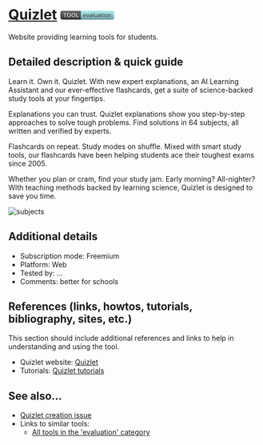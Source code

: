 # [Quizlet](https://quizlet.com/)  [<img src="images/evaluation.png" align="bottom">](https://github.com/e-CLOSE/Toolbox/issues?q=label%3A01_TOOL+label%3Aevaluation)

Website providing learning tools for students.


## Detailed description & quick guide
Learn it. Own it. Quizlet.
With new expert explanations, an AI Learning Assistant and our ever-effective flashcards, get a suite of science-backed study tools at your fingertips.

Explanations you can trust.
Quizlet explanations show you step-by-step approaches to solve tough problems. Find solutions in 64 subjects, all written and verified by experts.

Flashcards on repeat. Study modes on shuffle.
Mixed with smart study tools, our flashcards have been helping students ace their toughest exams since 2005.

Whether you plan or cram, find your study jam.
Early morning? All-nighter? With teaching methods backed by learning science, Quizlet is designed to save you time.


![subjects](https://user-images.githubusercontent.com/96419022/157427279-6269cf3e-3b85-40e6-b519-e34794625756.png)


## Additional details

- Subscription mode: Freemium
- Platform: Web
- Tested by: ...
- Comments: better for schools


## References (links, howtos, tutorials, bibliography, sites, etc.)

This section should include additional references and links to help in
understanding and using the tool.

- Quizlet website: [Quizlet](https://quizlet.com/)
- Tutorials: [Quizlet tutorials](https://www.youtube.com/c/quizlet/videos)


## See also...

- [Quizlet creation issue](https://github.com/e-CLOSE/Toolbox/issues/69)
- Links to similar tools:
  - [All tools in the 'evaluation' category](https://github.com/e-CLOSE/Toolbox/issues?q=label%3A01_TOOL+label%3Aevaluation)
